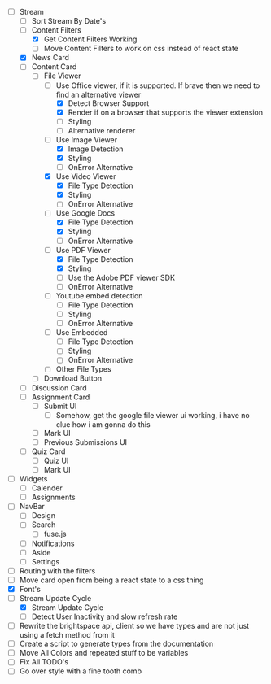 - [ ] Stream
  - [ ] Sort Stream By Date's
  - [ ] Content Filters
    - [x] Get Content Filters Working
    - [ ] Move Content Filters to work on css instead of react state
  - [x] News Card
  - [ ] Content Card
    - [ ] File Viewer
      - [ ] Use Office viewer, if it is supported. If brave then we need to find an alternative viewer
        - [x] Detect Browser Support
        - [x] Render if on a browser that supports the viewer extension
        - [ ] Styling
        - [ ] Alternative renderer
      - [ ] Use Image Viewer
        - [x] Image Detection
        - [x] Styling
        - [ ] OnError Alternative
      - [x] Use Video Viewer
        - [x] File Type Detection
        - [x] Styling
        - [ ] OnError Alternative
      - [ ] Use Google Docs
        - [x] File Type Detection
        - [x] Styling
        - [ ] OnError Alternative
      - [ ] Use PDF Viewer
        - [x] File Type Detection
        - [x] Styling
        - [ ] Use the Adobe PDF viewer SDK
        - [ ] OnError Alternative
      - [ ] Youtube embed detection
        - [ ] File Type Detection
        - [ ] Styling
        - [ ] OnError Alternative
      - [ ] Use Embedded
        - [ ] File Type Detection
        - [ ] Styling
        - [ ] OnError Alternative
      - [ ] Other File Types
    - [ ] Download Button
  - [ ] Discussion Card
  - [ ] Assignment Card
    - [ ] Submit UI
      - [ ] Somehow, get the google file viewer ui working, i have no clue how i am gonna do this
    - [ ] Mark UI
    - [ ] Previous Submissions UI
  - [ ] Quiz Card
    - [ ] Quiz UI
    - [ ] Mark UI
- [ ] Widgets
  - [ ] Calender
  - [ ] Assignments
- [ ] NavBar
  - [ ] Design
  - [ ] Search
    - [ ] fuse.js
  - [ ] Notifications
  - [ ] Aside
  - [ ] Settings
- [ ] Routing with the filters
- [ ] Move card open from being a react state to a css thing
- [x] Font's
- [ ] Stream Update Cycle
  - [x] Stream Update Cycle
  - [ ] Detect User Inactivity and slow refresh rate
- [ ] Rewrite the brightspace api, client so we have types and are not just using a fetch method from it
- [ ] Create a script to generate types from the documentation
- [ ] Move All Colors and repeated stuff to be variables
- [ ] Fix All TODO's
- [ ] Go over style with a fine tooth comb
